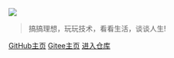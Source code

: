 ![](/_media/icon.svg)




> 搞搞理想，玩玩技术，看看生活，谈谈人生!

[GitHub主页](#Wisesliu)
[Gitee主页](#Wisesliu)
[进入仓库](#Wisesliu)

